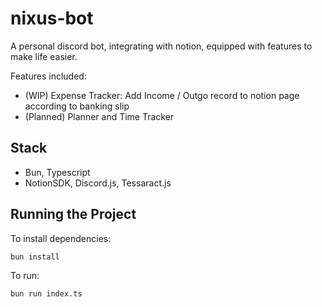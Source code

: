 # nixus-bot

A personal discord bot, integrating with notion, equipped with features to make life easier. 

Features included:
- (WIP) Expense Tracker: Add Income / Outgo record to notion page according to banking slip
- (Planned) Planner and Time Tracker

## Stack
- Bun, Typescript
- NotionSDK, Discord.js, Tessaract.js

## Running the Project

To install dependencies:

```bash
bun install
```

To run:

```bash
bun run index.ts
```
